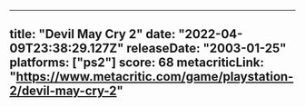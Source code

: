 
---
title: "Devil May Cry 2"
date: "2022-04-09T23:38:29.127Z"
releaseDate: "2003-01-25"
platforms: ["ps2"]
score: 68
metacriticLink: "https://www.metacritic.com/game/playstation-2/devil-may-cry-2"
---
